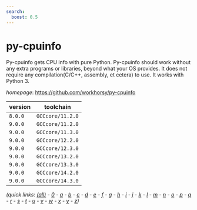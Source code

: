 ```yaml
---
search:
  boost: 0.5
---
```

# py-cpuinfo

Py-cpuinfo gets CPU info with pure Python. Py-cpuinfo should work without any extra programs or libraries, beyond what your OS provides. It does not require any compilation(C/C++, assembly, et cetera) to use. It works with Python 3.

*homepage*: <https://github.com/workhorsy/py-cpuinfo>

version | toolchain
--------|----------
``8.0.0`` | ``GCCcore/11.2.0``
``9.0.0`` | ``GCCcore/11.2.0``
``9.0.0`` | ``GCCcore/11.3.0``
``9.0.0`` | ``GCCcore/12.2.0``
``9.0.0`` | ``GCCcore/12.3.0``
``9.0.0`` | ``GCCcore/13.2.0``
``9.0.0`` | ``GCCcore/13.3.0``
``9.0.0`` | ``GCCcore/14.2.0``
``9.0.0`` | ``GCCcore/14.3.0``


*(quick links: [(all)](../index.md) - [0](../0/index.md) - [a](../a/index.md) - [b](../b/index.md) - [c](../c/index.md) - [d](../d/index.md) - [e](../e/index.md) - [f](../f/index.md) - [g](../g/index.md) - [h](../h/index.md) - [i](../i/index.md) - [j](../j/index.md) - [k](../k/index.md) - [l](../l/index.md) - [m](../m/index.md) - [n](../n/index.md) - [o](../o/index.md) - [p](../p/index.md) - [q](../q/index.md) - [r](../r/index.md) - [s](../s/index.md) - [t](../t/index.md) - [u](../u/index.md) - [v](../v/index.md) - [w](../w/index.md) - [x](../x/index.md) - [y](../y/index.md) - [z](../z/index.md))*

